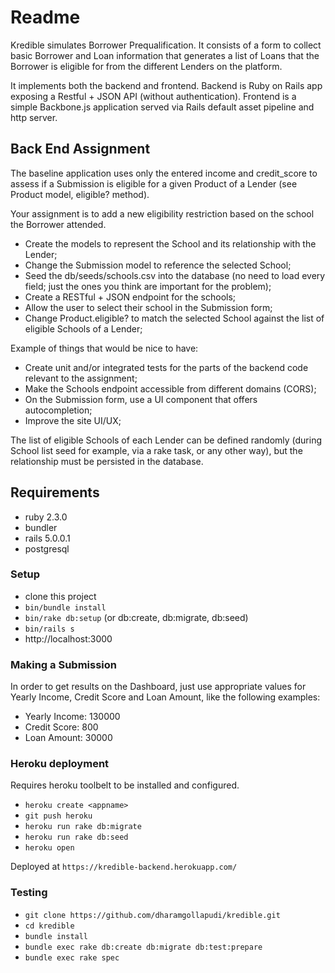# Readme

Kredible simulates Borrower Prequalification. It consists of a form to collect basic Borrower and Loan information that generates a list of Loans that the Borrower is eligible for from the different Lenders on the platform.

It implements both the backend and frontend. Backend is Ruby on Rails app exposing a Restful + JSON API (without authentication). Frontend is a simple Backbone.js application served via Rails default asset pipeline and http server.

## Back End Assignment

The baseline application uses only the entered income and credit_score to assess if a Submission is eligible for a given Product of a Lender (see Product model, eligible? method).

Your assignment is to add a new eligibility restriction based on the school the Borrower attended.

- Create the models to represent the School and its relationship with the Lender;
- Change the Submission model to reference the selected School;
- Seed the db/seeds/schools.csv into the database (no need to load every field; just the ones you think are important for the problem);
- Create a RESTful + JSON endpoint for the schools;
- Allow the user to select their school in the Submission form;
- Change Product.eligible? to match the selected School against the list of eligible Schools of a Lender;

Example of things that would be nice to have:
- Create unit and/or integrated tests for the parts of the backend code relevant to the assignment;
- Make the Schools endpoint accessible from different domains (CORS);
- On the Submission form, use a UI component that offers autocompletion;
- Improve the site UI/UX;

The list of eligible Schools of each Lender can be defined randomly (during School list seed for example, via a rake task, or any other way), but the relationship must be persisted in the database.

## Requirements

- ruby 2.3.0
- bundler
- rails 5.0.0.1
- postgresql

### Setup

- clone this project
- ```bin/bundle install```
- ```bin/rake db:setup``` (or db:create, db:migrate, db:seed)
- ```bin/rails s```
- http://localhost:3000

### Making a Submission

In order to get results on the Dashboard, just use appropriate values for Yearly Income, Credit Score and Loan Amount, like the following examples:

- Yearly Income: 130000
- Credit Score: 800
- Loan Amount: 30000

### Heroku deployment

Requires heroku toolbelt to be installed and configured.

- ```heroku create <appname>```
- ```git push heroku```
- ```heroku run rake db:migrate```
- ```heroku run rake db:seed```
- ```heroku open```

Deployed at `https://kredible-backend.herokuapp.com/`

### Testing

- ```git clone https://github.com/dharamgollapudi/kredible.git```
- ```cd kredible```
- ```bundle install```
- ```bundle exec rake db:create db:migrate db:test:prepare```
- ```bundle exec rake spec```
